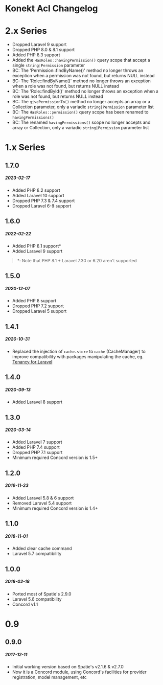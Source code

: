 # Konekt Acl Changelog

# 2.x Series

- Dropped Laravel 9 support
- Dropped PHP 8.0 & 8.1 support
- Added PHP 8.3 support
- Added the `HasRoles::havingPermission()` query scope that accept a single `string|Permission` parameter
- BC: The 'Permission::findByName()' method no longer throws an exception when a permission was not found, but returns NULL instead
- BC: The 'Role::findByName()' method no longer throws an exception when a role was not found, but returns NULL instead
- BC: The 'Role::findById()' method no longer throws an exception when a role was not found, but returns NULL instead
- BC: The `givePermissionTo()` method no longer accepts an array or a Collection parameter, only a variadic `string|Permission` parameter list
- BC: The `HasRoles::permission()` query scope has been renamed to `havingPermissions()`
- BC: The renamed `havingPermissions()` scope no longer accepts and array or Collection, only a variadic `string|Permission` parameter list

# 1.x Series

## 1.7.0
##### 2023-02-17

- Added PHP 8.2 support
- Added Laravel 10 support
- Dropped PHP 7.3 & 7.4 support
- Dropped Laravel 6-8 support

## 1.6.0
##### 2022-02-22

- Added PHP 8.1 support*
- Added Laravel 9 support

> *: Note that PHP 8.1 + Laravel 7.30 or 6.20 aren't supported 

## 1.5.0
##### 2020-12-07

- Added PHP 8 support
- Dropped PHP 7.2 support
- Dropped Laravel 5 support

## 1.4.1
##### 2020-10-31

- Replaced the injection of `cache.store` to `cache` (CacheManager) to improve compatibility with
  packages manipulating the cache,
  eg. [Tenancy for Laravel](https://tenancyforlaravel.com/docs/v3/configuration#cache)

## 1.4.0
##### 2020-09-13

- Added Laravel 8 support

## 1.3.0
##### 2020-03-14

- Added Laravel 7 support
- Added PHP 7.4 support
- Dropped PHP 7.1 support
- Minimum required Concord version is 1.5+

## 1.2.0
##### 2019-11-23

- Added Laravel 5.8 & 6 support
- Removed Laravel 5.4 support
- Minimum required Concord version is 1.4+

## 1.1.0
##### 2018-11-01

- Added clear cache command
- Laravel 5.7 compatibility

## 1.0.0
##### 2018-02-18

- Ported most of Spatie's 2.9.0
- Laravel 5.6 compatibility
- Concord v1.1

# 0.9

## 0.9.0
##### 2017-12-11

- Initial working version based on Spatie's v2.1.6 & v2.7.0
- Now it is a Concord module, using Concord's facilities for provider registration, model management, etc
